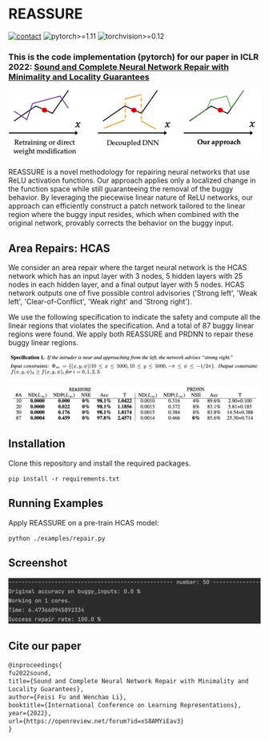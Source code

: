 # REASSURE
[![contact](https://img.shields.io/badge/contact-fufeisi@bu.edu-coral)](fufeisi@bu.edu)
![pytorch>=1.11](https://img.shields.io/badge/pytorch->=1.11-informational.svg)
![torchvision>=0.12](https://img.shields.io/badge/torchvision->=0.12-informational.svg)

### This is the code implementation (pytorch) for our paper in ICLR 2022: [Sound and Complete Neural Network Repair with Minimality and Locality Guarantees](https://arxiv.org/abs/2110.07682)

![REASSURE](figures/repair.png)

REASSURE is a novel methodology for repairing neural networks that use ReLU activation functions.
Our approach applies only a localized change in the function space while still guaranteeing the removal of the buggy behavior.
By leveraging the piecewise linear nature of ReLU networks, 
our approach can efficiently construct a patch network tailored to the linear region where the buggy input resides, 
which when combined with the original network, provably corrects the behavior on the buggy input.
## Area Repairs: HCAS

We consider an area repair where the target neural network is the HCAS network which has an input layer with 3 nodes, 
5 hidden layers with 25 nodes in each hidden layer, and a final output layer with 5 nodes. 
HCAS network outputs one of five possible control advisories ('Strong left', 'Weak left', 'Clear-of-Conflict', 'Weak right' and 'Strong right').

We use the following specification to indicate the safety and compute all the linear regions that violates the specification. 
And a total of 87 buggy linear regions were found. We apply both REASSURE and PRDNN to repair these buggy linear regions. 

![specification](figures/specification.png)

![compare](figures/compare.png)
## Installation
Clone this repository and install the required packages.
 ```python3
 pip install -r requirements.txt
 ```

## Running Examples
Apply REASSURE on a pre-train HCAS model:
 ```python3
 python ./examples/repair.py
 ```
## Screenshot
![result](figures/REASSURE.png)

## Cite our paper
```
@inproceedings{
fu2022sound,
title={Sound and Complete Neural Network Repair with Minimality and Locality Guarantees},
author={Feisi Fu and Wenchao Li},
booktitle={International Conference on Learning Representations},
year={2022},
url={https://openreview.net/forum?id=xS8AMYiEav3}
}
```
